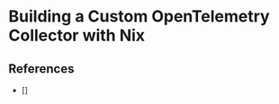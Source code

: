 # Building a Custom OpenTelemetry Collector with Nix

## References

- []

[1]: https://blog.ysndr.de/posts/internals/2021-01-01-flake-ification/
